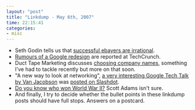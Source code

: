```yaml
---
layout: "post"
title: "Linkdump - May 6th, 2007"
time: 22:15:41
categories: 
- misc
---
```


<ul>
	<li>Seth Godin tells us that <a href="http://sethgodin.typepad.com/seths_blog/2007/05/thinking_about__1.html" title="The magic of auctions">successful ebayers are irrational</a>.</li>
	<li><a href="http://www.techcrunch.com/2007/05/05/google-testing-new-search-results-layout/" title="Google testing new search results layout">Rumours of a Google redesign</a> are reported at TechCrunch.</li>
	<li>Duct Tape Marketing discusses <a href="http://www.ducttapemarketing.com/weblog.php?id=P1033" title="What's in your name?">choosing company names</a>, something I've had to tackle recently but more on that soon.</li>
	<li>"A new way to look at networking", <a href="http://video.google.com/videoplay?docid=-6972678839686672840&amp;hl=en" title="A new way to look at networking">a very interesting Google Tech Talk by Van Jacobson</a> was <a href="http://slashdot.org/articles/07/05/06/1252210.shtml" title="How a modern, global network could work more effectively, and with more trust in the data which changes many hands on its journey to its final destination">posted on Slashdot</a>.</li>
	<li><a href="http://dilbertblog.typepad.com/the_dilbert_blog/2007/05/who_won_wwii.html" title="Who won WWII?">Do you know who won World War II?</a> Scott Adams isn't sure.</li>
	<li>And finally, I try to decide whether the bullet points in these linkdump posts should have full stops. Answers on a postcard.</li>
</ul>